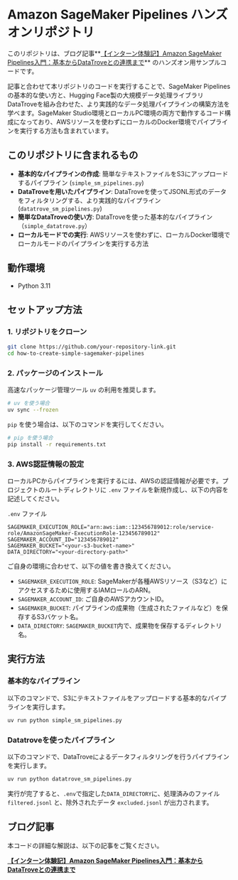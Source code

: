 # Amazon SageMaker Pipelines ハンズオンリポジトリ

このリポジトリは、ブログ記事**[【インターン体験記】Amazon SageMaker Pipelines入門：基本からDataTroveとの連携まで](https://hack.nikkei.com/blog/intern_sagemaker_pipelines)**
のハンズオン用サンプルコードです。

記事と合わせて本リポジトリのコードを実行することで、SageMaker Pipelinesの基本的な使い方と、Hugging Face製の大規模データ処理ライブラリDataTroveを組み合わせた、より実践的なデータ処理パイプラインの構築方法を学べます。SageMaker Studio環境とローカルPC環境の両方で動作するコード構成になっており、AWSリソースを使わずにローカルのDocker環境でパイプラインを実行する方法も含まれています。

## このリポジトリに含まれるもの
*   **基本的なパイプラインの作成**: 簡単なテキストファイルをS3にアップロードするパイプライン (`simple_sm_pipelines.py`)
*   **DataTroveを用いたパイプライン**: DataTroveを使ってJSONL形式のデータをフィルタリングする、より実践的なパイプライン (`datatrove_sm_pipelines.py`)
*   **簡単なDataTroveの使い方**: DataTroveを使った基本的なパイプライン（`simple_datatrove.py`）
*   **ローカルモードでの実行**: AWSリソースを使わずに、ローカルDocker環境でローカルモードのパイプラインを実行する方法

## 動作環境
*   Python 3.11

## セットアップ方法

### 1. リポジトリをクローン


```bash
git clone https://github.com/your-repository-link.git
cd how-to-create-simple-sagemaker-pipelines
```

### 2. パッケージのインストール

高速なパッケージ管理ツール `uv` の利用を推奨します。

```bash
# uv を使う場合
uv sync --frozen
```

`pip` を使う場合は、以下のコマンドを実行してください。

```bash
# pip を使う場合
pip install -r requirements.txt
```

### 3. AWS認証情報の設定

ローカルPCからパイプラインを実行するには、AWSの認証情報が必要です。プロジェクトのルートディレクトリに `.env` ファイルを新規作成し、以下の内容を記述してください。

`.env` ファイル
```
SAGEMAKER_EXECUTION_ROLE="arn:aws:iam::123456789012:role/service-role/AmazonSageMaker-ExecutionRole-123456789012"
SAGEMAKER_ACCOUNT_ID="123456789012"
SAGEMAKER_BUCKET="<your-s3-bucket-name>"
DATA_DIRECTORY="<your-directory-path>"
```

ご自身の環境に合わせて、以下の値を書き換えてください。

*   `SAGEMAKER_EXECUTION_ROLE`: SageMakerが各種AWSリソース（S3など）にアクセスするために使用するIAMロールのARN。
*   `SAGEMAKER_ACCOUNT_ID`: ご自身のAWSアカウントID。
*   `SAGEMAKER_BUCKET`: パイプラインの成果物（生成されたファイルなど）を保存するS3バケット名。
*   `DATA_DIRECTORY`: `SAGEMAKER_BUCKET`内で、成果物を保存するディレクトリ名。

## 実行方法

### 基本的なパイプライン

以下のコマンドで、S3にテキストファイルをアップロードする基本的なパイプラインを実行します。

```bash
uv run python simple_sm_pipelines.py
```

### Datatroveを使ったパイプライン

以下のコマンドで、DataTroveによるデータフィルタリングを行うパイプラインを実行します。

```bash
uv run python datatrove_sm_pipelines.py
```

実行が完了すると、`.env`で指定した`DATA_DIRECTORY`に、処理済みのファイル `filtered.jsonl` と、除外されたデータ `excluded.jsonl` が出力されます。

## ブログ記事

本コードの詳細な解説は、以下の記事をご覧ください。

**[【インターン体験記】Amazon SageMaker Pipelines入門：基本からDataTroveとの連携まで](https://hack.nikkei.com/blog/intern_sagemaker_pipelines)**
